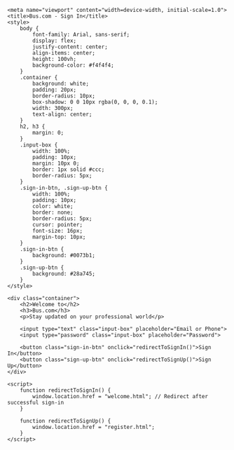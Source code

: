 
<!DOCTYPE html>
<!-- saved from url=(0075)file:///C:/Users/Priyanka%20Kundu/OneDrive/Desktop/office%202024/index.html -->
<html lang="en"><head><meta http-equiv="Content-Type" content="text/html; charset=UTF-8">
    
    <meta name="viewport" content="width=device-width, initial-scale=1.0">
    <title>Bus.com - Sign In</title>
    <style>
        body {
            font-family: Arial, sans-serif;
            display: flex;
            justify-content: center;
            align-items: center;
            height: 100vh;
            background-color: #f4f4f4;
        }
        .container {
            background: white;
            padding: 20px;
            border-radius: 10px;
            box-shadow: 0 0 10px rgba(0, 0, 0, 0.1);
            width: 300px;
            text-align: center;
        }
        h2, h3 {
            margin: 0;
        }
        .input-box {
            width: 100%;
            padding: 10px;
            margin: 10px 0;
            border: 1px solid #ccc;
            border-radius: 5px;
        }
        .sign-in-btn, .sign-up-btn {
            width: 100%;
            padding: 10px;
            color: white;
            border: none;
            border-radius: 5px;
            cursor: pointer;
            font-size: 16px;
            margin-top: 10px;
        }
        .sign-in-btn {
            background: #0073b1;
        }
        .sign-up-btn {
            background: #28a745;
        }
    </style>
<style type="text/css" id="operaUserStyle"></style></head>
<body>

    <div class="container">
        <h2>Welcome to</h2>
        <h3>Bus.com</h3>
        <p>Stay updated on your professional world</p>
        
        <input type="text" class="input-box" placeholder="Email or Phone">
        <input type="password" class="input-box" placeholder="Password">
        
        <button class="sign-in-btn" onclick="redirectToSignIn()">Sign In</button>
        <button class="sign-up-btn" onclick="redirectToSignUp()">Sign Up</button>
    </div>

    <script>
        function redirectToSignIn() {
            window.location.href = "welcome.html"; // Redirect after successful sign-in
        }

        function redirectToSignUp() {
            window.location.href = "register.html";
        }
    </script>



</body></html>
